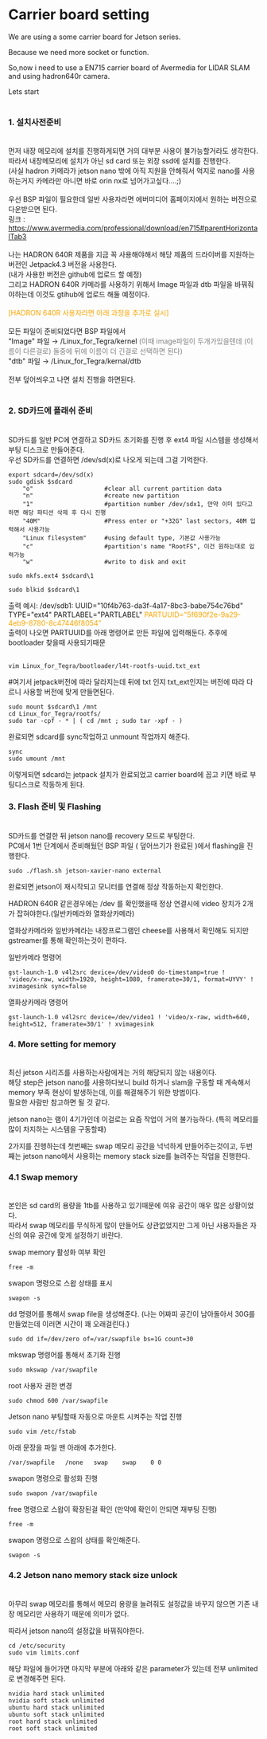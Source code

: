 # Carrier board setting

We are using a some carrier board for Jetson series.

Because we need more socket or function.

So,now i need to use a EN715 carrier board of Avermedia for LIDAR SLAM and using hadron640r camera.

Lets start <br><br>


### 1.  **설치사전준비** <br><br>
먼저 내장 메모리에 설치를 진행하게되면 거의 대부분 사용이 불가능할거라도 생각한다. <br>
따라서 내장메모리에 설치가 아닌 sd card 또는 외장 ssd에 설치를 진행한다. <br>
(사실 hadron 카메라가 jetson nano 밖에 아직 지원을 안해줘서 억지로 nano를 사용하는거지 카메라만 아니면 바로 orin nx로 넘어가고싶다....;)<br>
<br>
우선 BSP 파일이 필요한데 일반 사용자라면 에버미디어 홈페이지에서 원하는 버전으로 다운받으면 된다. <br>
링크 : https://www.avermedia.com/professional/download/en715#parentHorizontalTab3 <br>
<br>
나는 HADRON 640R 제품을 지금 꼭 사용해야해서 해당 제품의 드라이버를 지원하는 버전인 Jetpack4.3 버전을 사용한다.<br>
(내가 사용한 버전은 github에 업로드 할 예정)<br>
그리고 HADRON 640R 카메라를 사용하기 위해서 Image 파일과 dtb 파일을 바꿔줘야하는데 이것도 gtihub에 업로드 해둘 예정이다.<br><br>
<span style=color:orange>[HADRON 640R 사용자라면 아래 과정을 추가로 실시]</span><br><br>
모든 파일이 준비되었다면 BSP 파일에서 <br>
"Image" 파일 &rarr; /Linux_for_Tegra/kernel <span style=color:grey>(이때 image파일이 두개가있을텐데 (이름이 다른걸로) 둘중에 뒤에 이름이 더 긴걸로 선택하면 된다)</span><br>
"dtb" 파일 &rarr; /Linux_for_Tegra/kernal/dtb <br><br>
전부 덮어씌우고 나면 설치 진행을 하면된다.<br><br>




### 2.  **SD카드에 플래쉬 준비** <br><br>
SD카드를 일반 PC에 연결하고 SD카드 초기화를 진행 후 ext4 파일 시스템을 생성해서 부팅 디스크로 만들어준다. <br>
우선 SD카드를 연결하면 /dev/sd(x)로 나오게 되는데 그걸 기억한다.<br>

    export sdcard=/dev/sd(x)
    sudo gdisk $sdcard
        "o"                    #clear all current partition data
        "n"                    #create new partition
        "1"                    #partition number /dev/sdx1, 만약 이미 있다고 하면 해당 파티션 삭제 후 다시 진행
        "40M"                  #Press enter or "+32G" last sectors, 40M 입력해서 사용가능
        "Linux filesystem"     #using default type, 기본값 사용가능
        "c"                    #partition's name "RootFS", 이건 원하는대로 입력가능
        "w"                    #write to disk and exit
    
    sudo mkfs.ext4 $sdcard\1

    sudo blkid $sdcard\1
출력 예시: /dev/sdb1: UUID="10f4b763-da3f-4a17-8bc3-babe754c76bd" TYPE="ext4"
    PARTLABEL="PARTLABEL" <span style=color:orange>PARTUUID="5f690f2e-9a29-4eb9-8780-8c47446f8054"</span> <br>
출력이 나오면 PARTUUID를 아래 명령어로 만든 파일에 입력해둔다. 추후에 bootloader 찾을때 사용되기때문<br><br>

    vim Linux_for_Tegra/bootloader/l4t-rootfs-uuid.txt_ext
#여기서 jetpack버전에 따라 달라지는데 뒤에 txt 인지 txt_ext인지는 버전에 따라 다르니 사용할 버전에 맞게 만들면된다. 

    sudo mount $sdcard\1 /mnt
    cd Linux_for_Tegra/rootfs/
    sudo tar -cpf - * | ( cd /mnt ; sudo tar -xpf - )
완료되면 sdcard를 sync작업하고 unmount 작업까지 해준다.<br>

    sync
    sudo umount /mnt

이렇게되면 sdcard는 jetpack 설치가 완료되었고 carrier board에 꼽고 키면 바로 부팅디스크로 작동하게 된다.<br>

### 3.  **Flash 준비 및 Flashing** <br><br>
SD카드를 연결한 뒤 jetson nano를 recovery 모드로 부팅한다. <br>
PC에서 1번 단계에서 준비해뒀던 BSP 파일 ( 덮어쓰기가 완료된 )에서 flashing을 진행한다. <br>

    sudo ./flash.sh jetson-xavier-nano external

완료되면 jetson이 재시작되고 모니터를 연결해 정상 작동하는지 확인한다. <br>

HADRON 640R 같은경우에는 /dev 를 확인했을때 정상 연결시에 video 장치가 2개가 잡혀야한다.(일반카메라와 열화상카메라) <br>

열화상카메라와 일반카메라는 내장프로그램인 cheese를 사용해서 확인해도 되지만 gstreamer를 통해 확인하는것이 편하다. <br>

일반카메라 명령어 <br>

    gst-launch-1.0 v4l2src device=/dev/video0 do-timestamp=true ! 'video/x-raw, width=1920, height=1080, framerate=30/1, format=UYVY' ! xvimagesink sync=false

열화상카메라 명령어 <br>

    gst-launch-1.0 v4l2src device=/dev/video1 ! 'video/x-raw, width=640, height=512, framerate=30/1' ! xvimagesink



### 4.  **More setting for memory** <br><br>
최신 jetson 시리즈를 사용하는사람에게는 거의 해당되지 않는 내용이다. <br>
해당 step은 jetson nano를 사용하다보니 build 하거나 slam을 구동할 때 계속해서 memory 부족 현상이 발생하는데, 이를 해결해주기 위한 방법이다. <br>
필요한 사람만 참고하면 될 것 같다. <br>

jetson nano는 램이 4기가인데 이걸로는 요즘 작업이 거의 불가능하다. (특히 메모리를 많이 차지하는 시스템을 구동할때) <br>

2가지를 진행하는데 첫번째는 swap 메모리 공간을 넉넉하게 만들어주는것이고, 두번째는 jetson nano에서 사용하는 memory stack size를 늘려주는 작업을 진행한다.<br>

### 4.1  **Swap memory** <br><br>

본인은 sd card의 용량을 1tb를 사용하고 있기때문에 여유 공간이 매우 많은 상황이었다. <br>
따라서 swap 메모리를 무식하게 많이 만들어도 상관없었지만 그게 아닌 사용자들은 자신의 여유 공간에 맞게 설정하기 바란다. <br>

swap memory 활성화 여부 확인 <br>

    free -m    

swapon 명령으로 스왑 상태를 표시 <br>

    swapon -s  

dd 명령어를 통해서 swap file을 생성해준다. (나는 어짜피 공간이 남아돌아서 30G를 만들었는데 이러면 시간이 꽤 오래걸린다.) <br>

    sudo dd if=/dev/zero of=/var/swapfile bs=1G count=30   

mkswap 명령어를 통해서 초기화 진행<br>

    sudo mkswap /var/swapfile

root 사용자 권한 변경<br>

    sudo chmod 600 /var/swapfile

Jetson nano 부팅할때 자동으로 마운트 시켜주는 작업 진행 <br>

    sudo vim /etc/fstab

아래 문장을 파일 맨 아래에 추가한다. <br>

    /var/swapfile   /none   swap    swap    0 0

swapon 명령으로 활성화 진행 <br>

    sudo swapon /var/swapfile

free 명령으로 스왑이 확장된걸 확인 (만약에 확인이 안되면 재부팅 진행) <br>

    free -m 

swapon 명령으로 스왑의 상태를 확인해준다. <br>

    swapon -s


### 4.2  **Jetson nano memory stack size unlock** <br><br>

아무리 swap 메모리를 통해서 메모리 용량을 늘려줘도 설정값을 바꾸지 않으면 기존 내장 메모리만 사용하기 때문에 의미가 없다. <br>

따라서 jetson nano의 설정값을 바꿔줘야한다. <br>

    cd /etc/security
    sudo vim limits.conf

해당 파일에 들어가면 마지막 부분에 아래와 같은 parameter가 있는데 전부 unlimited로 변경해주면 된다. <br>

    nvidia hard stack unlimited
    nvidia soft stack unlimited
    ubuntu hard stack unlimited
    ubuntu soft stack unlimited
    root hard stack unlimited
    root soft stack unlimited




